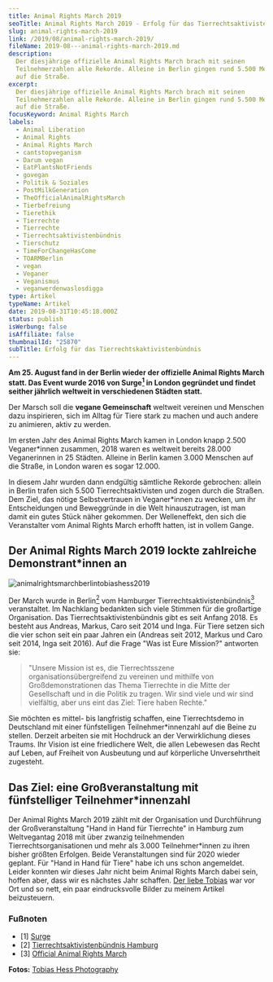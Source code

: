 ```yaml
---
title: Animal Rights March 2019
seoTitle: Animal Rights March 2019 - Erfolg für das Tierrechtsaktivistenbündnis
slug: animal-rights-march-2019
link: /2019/08/animal-rights-march-2019/
fileName: 2019-08---animal-rights-march-2019.md
description:
  Der diesjährige offizielle Animal Rights March brach mit seinen
  Teilnehmerzahlen alle Rekorde. Alleine in Berlin gingen rund 5.500 Menschen
  auf die Straße.
excerpt:
  Der diesjährige offizielle Animal Rights March brach mit seinen
  Teilnehmerzahlen alle Rekorde. Alleine in Berlin gingen rund 5.500 Menschen
  auf die Straße.
focusKeyword: Animal Rights March
labels:
  - Animal Liberation
  - Animal Rights
  - Animal Rights March
  - cantstopveganism
  - Darum vegan
  - EatPlantsNotFriends
  - govegan
  - Politik & Soziales
  - PostMilkGeneration
  - TheOfficialAnimalRightsMarch
  - Tierbefreiung
  - Tierethik
  - Tierrechte
  - Tierrechte
  - Tierrechtsaktivistenbündnis
  - Tierschutz
  - TimeForChangeHasCome
  - TOARMBerlin
  - vegan
  - Veganer
  - Veganismus
  - veganwerdenwaslosdigga
type: Artikel
typeName: Artikel
date: 2019-08-31T10:45:18.000Z
status: publish
isWerbung: false
isAffiliate: false
thumbnailId: "25870"
subTitle: Erfolg für das Tierrechtskaktivistenbündnis
---
```


<strong>Am 25. August fand in der Berlin wieder der offizielle Animal Rights
March statt. Das Event wurde 2016 von Surge<a href="#1"><sup>1</sup></a> in
London gegründet und findet seither jährlich weltweit in verschiedenen Städten
statt.</strong>

Der Marsch soll die <strong>vegane Gemeinschaft</strong> weltweit vereinen und
Menschen dazu inspirieren, sich im Alltag für Tiere stark zu machen und auch
andere zu animieren, aktiv zu werden.

Im ersten Jahr des Animal Rights March kamen in London knapp 2.500
Veganer\*innen zusammen, 2018 waren es weltweit bereits 28.000 Veganerinnen in
25 Städten. Alleine in Berlin kamen 3.000 Menschen auf die Straße, in London
waren es sogar 12.000.

In diesem Jahr wurden dann endgültig sämtliche Rekorde gebrochen: allein in
Berlin trafen sich 5.500 Tierrechtsaktivisten und zogen durch die Straßen. Dem
Ziel, das nötige Selbstvertrauen in Veganer\*innen zu wecken, um ihr
Entscheidungen und Beweggründe in die Welt hinauszutragen, ist man damit ein
gutes Stück näher gekommen. Der Welleneffekt, den sich die Veranstalter vom
Animal Rights March erhofft hatten, ist in vollem Gange.

## Der Animal Rights March 2019 lockte zahlreiche Demonstrant\*innen an

![animalrightsmarchberlintobiashess2019](http://cardamonchai.com/wp-content/uploads/2019/08/animal-rights-march-2019-tobias-hess-photography-400x279.jpg "Andreas, Caro, Markus, Inga (v.l.n.r) vom Tierrechtsaktivistenbündnis Hamburg")

Der March wurde in Berlin<a href="#2"><sup>2</sup></a> vom Hamburger
Tierrechtsaktivistenbündnis<a href="#3"><sup>3</sup></a> veranstaltet. Im
Nachklang bedankten sich viele Stimmen für die großartige Organisation. Das
Tierrechtsaktivistenbündnis gibt es seit Anfang 2018. Es besteht aus Andreas,
Markus, Caro seit 2014 und Inga. Für Tiere setzen sich die vier schon seit ein
paar Jahren ein (Andreas seit 2012, Markus und Caro seit 2014, Inga seit 2016).
Auf die Frage "Was ist Eure Mission?" antworten sie:

<blockquote>"Unsere Mission ist es, die Tierrechtsszene organisationsübergreifend zu vereinen und mithilfe von Großdemonstrationen das Thema Tierrechte in die Mitte der Gesellschaft und in die Politik zu tragen. Wir sind viele und wir sind vielfältig, aber uns eint das Ziel: Tiere haben Rechte."</blockquote>

Sie möchten es mittel- bis langfristig schaffen, eine Tierrechtsdemo in
Deutschland mit einer fünfstelligen Teilnehmer\*innenzahl auf die Beine zu
stellen. Derzeit arbeiten sie mit Hochdruck an der Verwirklichung dieses Traums.
Ihr Vision ist eine friedlichere Welt, die allen Lebewesen das Recht auf Leben,
auf Freiheit von Ausbeutung und auf körperliche Unversehrtheit zugesteht.

## Das Ziel: eine Großveranstaltung mit fünfstelliger Teilnehmer\*innenzahl

Der Animal Rights March 2019 zählt mit der Organisation und Durchführung der
Großveranstaltung "Hand in Hand für Tierrechte" in Hamburg zum Weltvegantag 2018
mit über zwanzig teilnehmenden Tierrechtsorganisationen und mehr als 3.000
Teilnehmer\*innen zu ihren bisher größten Erfolgen. Beide Veranstaltungen sind
für 2020 wieder geplant. Für "Hand in Hand für Tiere" habe ich uns schon
angemeldet. Leider konnten wir dieses Jahr nicht beim Animal Rights March dabei
sein, hoffen aber, dass wir es nächstes Jahr schaffen.
<a href="http://cardamonchai.com/2019/08/vegan-models-so-ticken-veganerinnen/">Der
liebe Tobias</a> war vor Ort und so nett, ein paar eindrucksvolle Bilder zu
meinem Artikel beizusteuern.

### Fußnoten

<ul>
    <li id="1">[1] <a href="https://surgeactivism.org/theofficialanimalrightsmarch" target="_blank" rel="noopener">Surge</a></li>
    <li id="2">[2] <a href="https://animalrightsmarchgermany.de/" target="_blank" rel="noopener">Tierrechtsaktivistenbündnis Hamburg</a></li>
    <li id="3">[3] <a href="https://www.theofficialanimalrightsmarch.org/ target=" rel="noopener">Official Animal Rights March</a></li>
</ul>

<strong>Fotos:</strong>
<a href="https://tobiashess-photography.com" target="_blank" rel="noopener">Tobias
Hess Photography</a>
